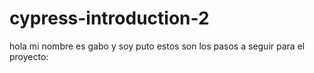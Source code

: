 # cypress-introduction-2
hola mi nombre es gabo y soy puto
estos son los pasos a seguir para el proyecto: 